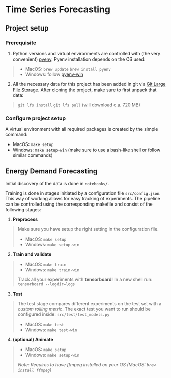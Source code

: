 # Time Series Forecasting

## Project setup

### Prerequisite

1. Python versions and virtual environments are controlled with (the very convenient) [pyenv](https://github.com/pyenv/pyenv). Pyenv installation depends on the OS used:
> - MacOS: 
>    `brew update`
>    `brew install pyenv`
> - Windows:
>    follow [pyenv-win](https://github.com/pyenv-win/pyenv-win)

2. All the necessary data for this project has been added in git via [Git Large File Storage](https://git-lfs.github.com/). After cloning the project, make sure to first unpack that data: 
>
>    `git lfs install`
>    `git lfs pull`  (will download c.a. 720 MB)

### Configure project setup

A virtual environment with all required packages is created by the simple command:

- MacOS: `make setup`
- Windows: `make setup-win` (make sure to use a bash-like shell or follow similar commands)

## Energy Demand Forecasting

Initial discovery of the data is done in `notebooks/`.  

Training is done in stages initiated by a configuration file `src/config.json`. This way of working allows for easy tracking of experiments. The pipeline can be controlled using the corresponding makefile and consist of the following stages:

1. **Preprocess**

> Make sure you have setup the right setting in the configuration file.
>
> - MacOS: `make setup`
> - Windows: `make setup-win`

2. **Train and validate**

> - MacOS: `make train`
> - Windows: `make train-win`
>
> Track all your experiments with **tensorboard**! In a new shell run: `tensorboard --logdir=logs`

3. **Test**

> The test stage compares different experiments on the test set with a *custom rolling metric*.
> The exact test you want to run should be configured inside: `src/test/test_models.py`
>
> - MacOS: `make test`
> - Windows: `make test-win`

4. **(optional) Animate**

> - MacOS: `make setup`
> - Windows: `make setup-win`
>
> *Note: Requires to have ffmpeg installed on your OS (MacOS: `brew install ffmpeg`)*